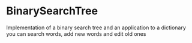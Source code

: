 # BinarySearchTree
Implementation of a binary search tree and an application to a dictionary you can search words, add new words and edit old ones
